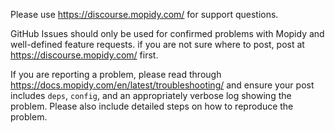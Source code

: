 Please use https://discourse.mopidy.com/ for support questions.

GitHub Issues should only be used for confirmed problems with Mopidy and well-defined feature requests. if you are not sure where to post, post at https://discourse.mopidy.com/ first.

If you are reporting a problem, please read through https://docs.mopidy.com/en/latest/troubleshooting/ and ensure your post includes `deps`, `config`, and an appropriately verbose log showing the problem. Please also include detailed steps on how to reproduce the problem.
